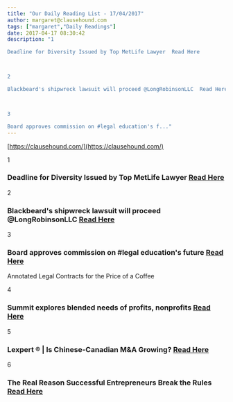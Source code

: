```yaml
---
title: "Our Daily Reading List - 17/04/2017"
author: margaret@clausehound.com
tags: ["margaret","Daily Readings"]
date: 2017-04-17 08:30:42
description: "1

Deadline for Diversity Issued by Top MetLife Lawyer  Read Here



2

Blackbeard's shipwreck lawsuit will proceed @LongRobinsonLLC  Read Here



3

Board approves commission on #legal education's f..."
---
```


[https://clausehound.com/](https://clausehound.com/)

1

### Deadline for Diversity Issued by Top MetLife Lawyer  [Read Here](https://goo.gl/nMCdZm)

2

### Blackbeard's shipwreck lawsuit will proceed @LongRobinsonLLC  [Read Here](https://goo.gl/aaYxgY)

3

### Board approves commission on #legal education's future  [Read Here](https://goo.gl/l4wBdx)

Annotated Legal Contracts
for the Price of a Coffee

4

### Summit explores blended needs of profits, nonprofits  [Read Here](https://goo.gl/YC24V5)

5

### Lexpert ® | Is Chinese-Canadian M&A Growing?  [Read Here](http://www.lexpert.ca/article/is-chinese-canadian-manda-growing/?p=&amp;sitecode=lex)

6

### The Real Reason Successful Entrepreneurs Break the Rules  [Read Here](http://www.chrisducker.com/entrepreneurs-break-the-rules/)
